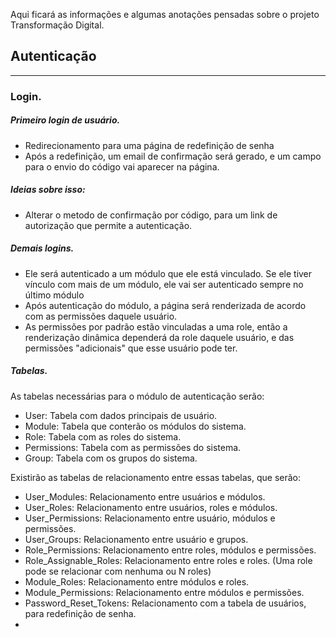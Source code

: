 Aqui ficará as informações e algumas anotações pensadas sobre o projeto Transformação Digital.
## Autenticação
---
### Login.

##### Primeiro login de usuário.
- Redirecionamento para uma página de redefinição de senha
- Após a redefinição, um email de confirmação será gerado, e um campo para o envio do código vai aparecer na página.
##### Ideias sobre isso:
- Alterar o metodo de confirmação por código, para um link de autorização que permite a autenticação.

##### Demais logins.
- Ele será autenticado a um módulo que ele está vinculado. Se ele tiver vínculo com mais de um módulo, ele vai ser autenticado sempre no último módulo
- Após autenticação do módulo, a página será renderizada de acordo com as permissões daquele usuário.
- As permissões por padrão estão vinculadas a uma role, então a renderização dinâmica dependerá da role daquele usuário, e das permissões "adicionais" que esse usuário pode ter.

##### Tabelas.

As tabelas necessárias para o módulo de autenticação serão:

- User: Tabela com dados principais de usuário.
- Module: Tabela que conterão os módulos do sistema.
- Role: Tabela com as roles do sistema.
- Permissions: Tabela com as permissões do sistema.
- Group: Tabela com os grupos do sistema.

Existirão as tabelas de relacionamento entre essas tabelas, que serão:
- User_Modules: Relacionamento entre usuários e módulos.
- User_Roles: Relacionamento entre usuários, roles e módulos.
- User_Permissions: Relacionamento entre usuário, módulos e permissões.
- User_Groups: Relacionamento entre usuário e grupos.
- Role_Permissions: Relacionamento entre roles, módulos e permissões.
- Role_Assignable_Roles: Relacionamento entre roles e roles. (Uma role pode se relacionar com nenhuma ou N roles)
- Module_Roles: Relacionamento entre módulos e roles.
- Module_Permissions: Relacionamento entre módulos e permissões.
- Password_Reset_Tokens: Relacionamento com a tabela de usuários, para redefinição de senha.
- 